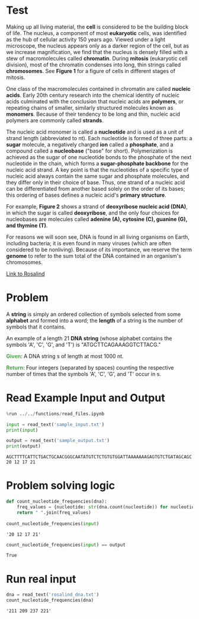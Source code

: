 ---
---

# Test
Making up all living material, the **cell** is considered to be the building block of life. The nucleus, a component of most **eukaryotic** cells, was identified as the hub of cellular activity 150 years ago. Viewed under a light microscope, the nucleus appears only as a darker region of the cell, but as we increase magnification, we find that the nucleus is densely filled with a stew of macromolecules called **chromatin**. During **mitosis** (eukaryotic cell division), most of the chromatin condenses into long, thin strings called **chromosomes**. See **Figure 1** for a figure of cells in different stages of mitosis.

One class of the macromolecules contained in chromatin are called **nucleic acids**. Early 20th century research into the chemical identity of nucleic acids culminated with the conclusion that nucleic acids are **polymers**, or repeating chains of smaller, similarly structured molecules known as **monomers**. Because of their tendency to be long and thin, nucleic acid polymers are commonly called **strands**.

The nucleic acid monomer is called a **nucleotide** and is used as a unit of strand length (abbreviated to nt). Each nucleotide is formed of three parts: a **sugar** molecule, a negatively charged **ion** called a **phosphate**, and a compound called a **nucleobase** ("base" for short). Polymerization is achieved as the sugar of one nucleotide bonds to the phosphate of the next nucleotide in the chain, which forms a **sugar-phosphate backbone** for the nucleic acid strand. A key point is that the nucleotides of a specific type of nucleic acid always contain the same sugar and phosphate molecules, and they differ only in their choice of base. Thus, one strand of a nucleic acid can be differentiated from another based solely on the order of its bases; this ordering of bases defines a nucleic acid's **primary structure**.

For example, **Figure 2** shows a strand of **deoxyribose nucleic acid (DNA)**, in which the sugar is called **deoxyribose**, and the only four choices for nucleobases are molecules called **adenine (A), cytosine (C), guanine (G), and thymine (T)**.

For reasons we will soon see, DNA is found in all living organisms on Earth, including bacteria; it is even found in many viruses (which are often considered to be nonliving). Because of its importance, we reserve the term **genome** to refer to the sum total of the DNA contained in an organism's chromosomes.


[Link to Rosalind](https://rosalind.info/problems/dna/)

# Problem
A **string** is simply an ordered collection of symbols selected from some **alphabet** and formed into a word; the **length** of a string is the number of symbols that it contains.

An example of a length 21 **DNA string** (whose alphabet contains the symbols 'A', 'C', 'G', and 'T') is "ATGCTTCAGAAAGGTCTTACG."

<span style="color:rgba(70,165,70,255); font-weight:bold">Given</span>: A DNA string s of length at most 1000 nt.

<span style="color:rgba(70,165,70,255); font-weight:bold">Return</span>: Four integers (separated by spaces) counting the respective number of times that the symbols 'A', 'C', 'G', and 'T' occur in s.



# Read Example Input and Output


```python
%run ../../functions/read_files.ipynb
```


```python
input = read_text('sample_input.txt')
print(input)

output = read_text('sample_output.txt')
print(output)
```

    AGCTTTTCATTCTGACTGCAACGGGCAATATGTCTCTGTGTGGATTAAAAAAAGAGTGTCTGATAGCAGC
    20 12 17 21


# Problem solving logic


```python
def count_nucleotide_frequencies(dna):
    freq_values = {nucleotide: str(dna.count(nucleotide)) for nucleotide in "ACGT"}.values()
    return " ".join(freq_values)
    
count_nucleotide_frequencies(input)


```




    '20 12 17 21'




```python
count_nucleotide_frequencies(input) == output
```




    True



# Run real input


```python
dna = read_text('rosalind_dna.txt')
count_nucleotide_frequencies(dna)
```




    '211 209 237 221'


